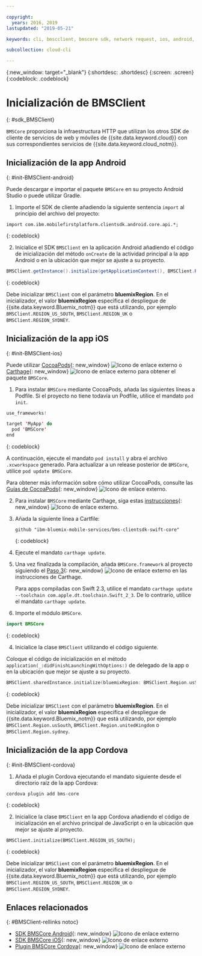 ```yaml
---

copyright:
  years: 2016, 2019
lastupdated: "2019-05-21"

keywords: cli, bmscclient, bmscore sdk, network request, ios, android, studio, cordova, client sdk, sdk, 

subcollection: cloud-cli

---
```


{:new_window: target="_blank"}
{:shortdesc: .shortdesc}
{:screen: .screen}
{:codeblock: .codeblock}

# Inicialización de BMSClient
{: #sdk_BMSClient}

`BMSCore` proporciona la infraestructura HTTP que utilizan los otros SDK de cliente de servicios de web y móviles de {{site.data.keyword.cloud}} con sus correspondientes servicios de {{site.data.keyword.cloud_notm}}.

## Inicialización de la app Android
{: #init-BMSClient-android}

Puede descargar e importar el paquete `BMSCore` en su proyecto Android Studio o puede utilizar Gradle.

1. Importe el SDK de cliente añadiendo la siguiente sentencia `import` al principio del archivo del proyecto:

  ```
  import com.ibm.mobilefirstplatform.clientsdk.android.core.api.*;
  ```
  {: codeblock}

2. Inicialice el SDK `BMSClient` en la aplicación Android añadiendo el código de inicialización del método `onCreate` de la actividad principal a la app Android o en la ubicación que mejor se ajuste a su proyecto.

  ```java
  BMSClient.getInstance().initialize(getApplicationContext(), BMSClient.REGION_US_SOUTH); // Asegúrese de que apunte a su región
  ```
  {: codeblock}

  Debe inicializar `BMSClient` con el parámetro **bluemixRegion**. En el inicializador, el valor **bluemixRegion** especifica el despliegue de {{site.data.keyword.Bluemix_notm}} que está utilizando, por ejemplo `BMSClient.REGION_US_SOUTH`, `BMSClient.REGION_UK` o `BMSClient.REGION_SYDNEY`.


## Inicialización de la app iOS
{: #init-BMSClient-ios}

Puede utilizar [CocoaPods](https://cocoapods.org){: new_window} ![Icono de enlace externo](../../icons/launch-glyph.svg "Icono de enlace externo") o [Carthage](https://github.com/Carthage/Carthage){: new_window} ![Icono de enlace externo](../../icons/launch-glyph.svg "Icono de enlace externo") para obtener el paquete `BMSCore`.

1. Para instalar `BMSCore` mediante CocoaPods, añada las siguientes líneas a Podfile. Si el proyecto no tiene todavía un Podfile, utilice el mandato `pod init`.

  ```swift
  use_frameworks!

  target 'MyApp' do
    pod 'BMSCore'
  end
  ```
  {: codeblock}

  A continuación, ejecute el mandato `pod install` y abra el archivo `.xcworkspace` generado. Para actualizar a un release posterior de `BMSCore`, utilice `pod update BMSCore`.

  Para obtener más información sobre cómo utilizar CocoaPods, consulte las [Guías de CocoaPods](https://guides.cocoapods.org/using/index.html){: new_window} ![Icono de enlace externo](../../icons/launch-glyph.svg "Icono de enlace externo").

2. Para instalar `BMSCore` mediante Carthage, siga estas [instrucciones](https://github.com/Carthage/Carthage#getting-started){: new_window} ![Icono de enlace externo](../../icons/launch-glyph.svg "Icono de enlace externo").

  1. Añada la siguiente línea a Cartfile:

      ```
      github "ibm-bluemix-mobile-services/bms-clientsdk-swift-core"
      ```
      {: codeblock}

  2. Ejecute el mandato `carthage update`.

  3. Una vez finalizada la compilación, añada `BMSCore.framework` al proyecto siguiendo el [Paso 3](https://github.com/Carthage/Carthage#getting-started){: new_window} ![Icono de enlace externo](../../icons/launch-glyph.svg "Icono de enlace externo") en las instrucciones de Carthage.

      Para apps compiladas con Swift 2.3, utilice el mandato `carthage update --toolchain com.apple.dt.toolchain.Swift_2_3`. De lo contrario, utilice el mandato `carthage update`.

3. Importe el módulo `BMSCore`.

  ```swift
  import BMSCore
  ```
  {: codeblock}

4. Inicialice la clase `BMSClient` utilizando el código siguiente.

  Coloque el código de inicialización en el método `application(_:didFinishLaunchingWithOptions:)` de delegado de la app o en la ubicación que mejor se ajuste a su proyecto.

  ```swift
  BMSClient.sharedInstance.initialize(bluemixRegion: BMSClient.Region.usSouth) // Asegúrese de que apunte a su región
  ```
  {: codeblock}

  Debe inicializar `BMSClient` con el parámetro **bluemixRegion**. En el inicializador, el valor **bluemixRegion** especifica el despliegue de {{site.data.keyword.Bluemix_notm}} que está utilizando, por ejemplo `BMSClient.Region.usSouth`, `BMSClient.Region.unitedKingdom` o `BMSClient.Region.sydney`.

## Inicialización de la app Cordova
{: #init-BMSClient-cordova}

1. Añada el plugin Cordova ejecutando el mandato siguiente desde el directorio raíz de la app Cordova:

  ```
  cordova plugin add bms-core
  ```
  {: codeblock}

2. Inicialice la clase `BMSClient` en la app Cordova añadiendo el código de inicialización en el archivo principal de JavaScript o en la ubicación que mejor se ajuste al proyecto.

  ```
  BMSClient.initialize(BMSClient.REGION_US_SOUTH);
  ```
  {: codeblock}

  Debe inicializar `BMSClient` con el parámetro **bluemixRegion**. En el inicializador, el valor **bluemixRegion** especifica el despliegue de {{site.data.keyword.Bluemix_notm}} que está utilizando, por ejemplo `BMSClient.REGION_US_SOUTH`, `BMSClient.REGION_UK` o `BMSClient.REGION_SYDNEY`.

## Enlaces relacionados
{: #BMSClient-rellinks notoc}

* [SDK BMSCore Android](https://github.com/ibm-bluemix-mobile-services/bms-clientsdk-android-core){: new_window} ![Icono de enlace externo](../../icons/launch-glyph.svg "Icono de enlace externo")
* [SDK BMSCore iOS](https://github.com/ibm-bluemix-mobile-services/bms-clientsdk-swift-core){: new_window} ![Icono de enlace externo](../../icons/launch-glyph.svg "Icono de enlace externo")
* [Plugin BMSCore Cordova](https://github.com/ibm-bluemix-mobile-services/bms-clientsdk-cordova-plugin-core){: new_window} ![Icono de enlace externo](../../icons/launch-glyph.svg "Icono de enlace externo")
